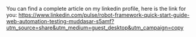 You can find a complete article on my linkedin profile, here is the link for you:
https://www.linkedin.com/pulse/robot-framework-quick-start-guide-web-automation-testing-muddasar-s5amf?utm_source=share&utm_medium=guest_desktop&utm_campaign=copy
